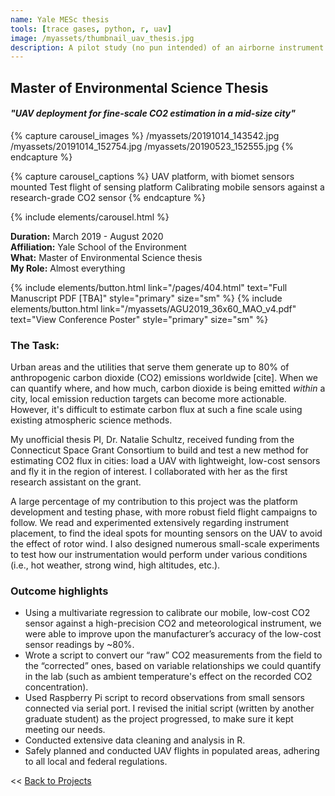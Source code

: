 ```yaml
---
name: Yale MESc thesis
tools: [trace gases, python, r, uav]
image: /myassets/thumbnail_uav_thesis.jpg
description: A pilot study (no pun intended) of an airborne instrument for estimating carbon dioxide flux in cities. 
---
```


## Master of Environmental Science Thesis ##
#### *"UAV deployment for fine-scale CO2 estimation in a mid-size city"* 


{% capture carousel_images %}
/myassets/20191014_143542.jpg
/myassets/20191014_152754.jpg
/myassets/20190523_152555.jpg
{% endcapture %}

{% capture carousel_captions %}
UAV platform, with biomet sensors mounted
Test flight of sensing platform
Calibrating mobile sensors against a research-grade CO2 sensor
{% endcapture %}

{% include elements/carousel.html %}


**Duration:** March 2019 - August 2020  
**Affiliation:** Yale School of the Environment  
**What:** Master of Environmental Science thesis  
**My Role:** Almost everything

{% include elements/button.html link="/pages/404.html" text="Full Manuscript PDF [TBA]" style="primary" size="sm" %}
{% include elements/button.html link="/myassets/AGU2019_36x60_MAO_v4.pdf" text="View Conference Poster" style="primary" size="sm" %}


### The Task:

Urban areas and the utilities that serve them generate up to 80% of anthropogenic carbon dioxide (CO2) emissions worldwide [cite]. When we can quantify where, and how much, carbon dioxide is being emitted *within* a city, local emission reduction targets can become more actionable.
However, it's difficult to estimate carbon flux at such a fine scale using existing atmospheric science methods. 

My unofficial thesis PI, Dr. Natalie Schultz, received funding from the Connecticut Space Grant Consortium to build and test a new method for estimating CO2 flux in cities: load a UAV with lightweight, low-cost sensors and fly it in the region of interest. I collaborated with her as the first research assistant on the grant. 


A large percentage of my contribution to this project was the platform development and testing phase, with more robust field flight campaigns to follow. We read and experimented extensively regarding instrument placement, to find the ideal spots for mounting sensors on the UAV to avoid the effect of rotor wind. I also designed numerous small-scale experiments to test how our instrumentation would perform under various conditions (i.e., hot weather, strong wind, high altitudes, etc.).



### Outcome highlights
* Using a multivariate regression to calibrate our mobile, low-cost CO2 sensor against a high-precision CO2 and meteorological instrument, we were able to improve upon the manufacturer’s accuracy of the low-cost sensor readings by ~80%. 
* Wrote a script to convert our “raw” CO2 measurements from the field to the “corrected” ones, based on variable relationships we could quantify in the lab (such as ambient temperature's effect on the recorded CO2 concentration).
* Used Raspberry Pi script to record observations from small sensors connected via serial port. I revised the initial script (written by another graduate student) as the project progressed, to make sure it kept meeting our needs.
* Conducted extensive data cleaning and analysis in R.
* Safely planned and conducted UAV flights in populated areas, adhering to all local and federal regulations.



<< [Back to Projects](/projects/)